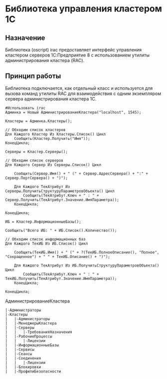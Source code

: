 # Библиотека управления кластером 1С

## Назначение

Библиотека (oscript) irac предоставляет интерфейс управления кластером серверов 1С:Предприятие 8 с использованием утилиты администрирования кластера (RAC).


## Принцип работы

Библиотека подключается, как отдельный класс и используется для вызова команд утилиты RAC для взаимодействия с одним экземпляром сервера администрирования кластера 1С.

```bsl
#Использовать irac
Админка = Новый АдминистрированиеКластера("localhost", 1545);

Кластеры = Админка.Кластеры();

// Обходим список кластеров
Для Каждого Кластер Из Кластеры.Список() Цикл
    Сообщить(Кластер.Получить("Имя"));
КонецЦикла;

Серверы = Кластер.Серверы();

// Обходим список серверов
Для Каждого Сервер Из Серверы.Список() Цикл

    Сообщить(Сервер.Имя() + " (" + Сервер.АдресСервера() + ":" + Сервер.ПортСервера() + ")");

    Для Каждого ТекАтрибут Из Серверы.ПолучитьСтруктуруПараметровОбъекта() Цикл
        Сообщить(ТекАтрибут.Ключ + " : " + Сервер.Получить(ТекАтрибут.Значение.ИмяПараметра));
    КонецЦикла;

КонецЦикла;

ИБ = Кластер.ИнформационныеБазы();

Сообщить("Всего ИБ: " + ИБ.Список().Количество());

// Обходим список информационных баз
Для Каждого ТекИБ Из ИБ.Список() Цикл

    Сообщить(ТекИБ.Имя() + " (" + ?(ТекИБ.ПолноеОписание(), "Полное", "Сокращенное") + " " + ТекИБ.Описание() + ")");

    Для Каждого ТекАтрибут Из ИБ.ПолучитьСтруктуруПараметровОбъекта() Цикл
        Сообщить(ТекАтрибут.Ключ + " : " + ТекИБ.Получить(ТекАтрибут.Значение.ИмяПараметра));
    КонецЦикла;

КонецЦикла;

```

АдминистрированиеКластера
    
    |-Администраторы
    |-Кластеры
    |   |-Администраторы
    |   |-МенеджерыКластера
    |   |-Серверы
    |   |   |-ТребованияНазначения
    |   |-РабочиеПроцессы
    |   |   |-Лицензии
    |   |-ИнформационныеБазы
    |   |-Сервисы
    |   |-Сеансы
    |   |-Соединения
    |   |   |-Лицензии
    |   |-Блокировки
    |   |-ПрофилиБезопасности